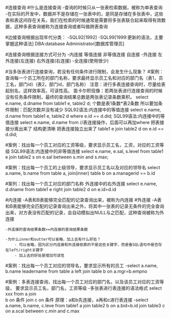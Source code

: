 #连接查询
#什么是连接查询
    -查询的时候只从一张表检索数据，被称为单表查询
    -在实际的开发中，数据并不是存储在一张表中的，是同是存储在多张表中，这些表和表这间存在关系，我们在检索的时候通常是需要将多张表联合起来取得有效数据，这种多表查询被称为连接查询或者叫做跨表查询

#边接查询根据出现年代分类：
    -SQL92[1992]
    -SQL99[1999:更新的语法，主要掌握这种语法]
    DBA:database Administrator[数据库管理员]

#连接查询根据连接方式可分为
    -内连接
        等值连接
        非等值连接
        自连接
    -外连接
        左外连接(左连接)
        右外连接(右连接)
    -全连接(使用很少)

#当多张表进行连接查询，若没有任何条件进行限制，会发生什么现象？
#案例：查询每一个员工所在的部门名称，要求最终显示员工名和对应的部门名（表1，员工名，部门id）(表2，部门id，部门名称）
注意：进行多表连接查询时，尽量给表起别名，这样效率高，可读性高。
笛卡尔积现像：若两张表进行连接查询的时候没有任务条件限制，最终的查询结果总数是两张表记录条数乘积。
select 
    e.name, d.dname 
from
    table1 e, table2 d;
个数是表1条数*表2条数
所以要加条件限制：匹配次数并没有减少
SQL92语法:内连接中的等值连接
select
    e.name, d.name
from
    table1 e, table2 d
where
    e.id == d.did;
SQL99语法:内连接中的等值连接
select
    e.name, d.name
from //表连接操作，后面可以再加where 把表接接分离出来了 结构更清晰 把表连接独立出来了
    table1 e join table2 d
on
    e.id == d.did;

#案例：找出每一个员工对应的工资等级，要求显示员工名，工资，对应的工资等级
SQL99语法:内连接中的非等值连接
select
    e.name, e.sal, s.level
from
    table1 e join table2 s
on 
    e.sal between s.min and s.max;

#案例：找出每一个员工的上级领导，要求显示员工名以及对应的领导名
select 
    a.name, b.name
from
    table a, join(inner) table b
on 
    a.managerid == b.id

#案列：找出每一个员工对应的部门名称 外连接中的右外连接
select e.name, d.dname from table1 e right join table2 d on e.id=d.id

#内连接
    -A表和B表能够完全匹配的记录查询出来，被称为内连接
#外连接
    -A表和B表能够完全匹配的记录查询出来之外，将其中一张表的记录无条件的完全查询出来，对方表没有匹配的记录，会自动模拟出NULL与之匹配，这种查询被称为外连接

    -外连接的查询结果条数>=内连接的查询结果条数

    -为什么inner和outter可以省略，加上去有什么好处？
        - 可以省略，因为区分内连接和外连接依靠的不是这些关键字，而是看SQL语句中是否存在left/right关键字
        - 加上去的好处是增加可读性
  
#案例：找出每一个员工对应的领导名，要求显示所有的员工
    -select a.name, b.name leadername from table a left join table b on a.mgr=b.empno

#案例：多表连接查询，找出每一个员工对应的部门名，以及该员工对应的工资等级， 要求显示员工名，部门名，工资等级
    -多张表进行表连接的语法格式
    select
        xxx
    from
        a
    join    
        b
    on
        条件
    join 
        c
    on
        条件
    原理：a和b先连接，a再和c进行表连接
    -select
         a.name, b.name, c.leve 
    from
         table1 a 
    join 
        table2 b 
    on 
        a.bid=b.id 
    join 
        table3 c 
    on
        a.scal between c.min and c.max

